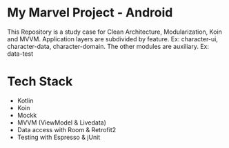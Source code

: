 # My Marvel Project - Android

This Repository is a study case for Clean Architecture, Modularization, Koin and MVVM.
Application layers are subdivided by feature. Ex: character-ui, character-data, character-domain.
The other modules are auxiliary. Ex: data-test

# Tech Stack
- Kotlin
- Koin
- Mockk
- MVVM (ViewModel & Livedata)
- Data access with Room & Retrofit2
- Testing with Espresso & jUnit